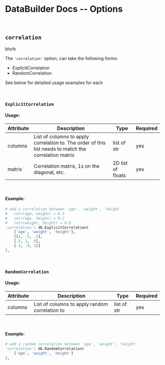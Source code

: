 # DataBuilder Docs -- Options

<br>

## `correlation`

blurb

The `'correlation'` option, can take the following forms:
* ExplicitCorrelation
* RandomCorrelation

See below for detailed usage examples for each

<br>

### `ExplicitCorrelation`

#### Usage:
| Attribute | Description | Type | Required |
|-----------|-------------|------|----------|
| columns | List of columns to apply correlation to. The order of this list needs to match the correlation matrix | list of str | yes |
| matrix | Correlation matrix, 1s on the diagonal, etc.  | 2D list of floats | yes |

<br>

#### Example:
```python
# add a correlation between 'age', 'weight', 'height'
#   corr(age, weight) = 0.5
#   corr(age, height) = 0.2
#   corr(weight, height) = 0.9
'correlation': db.ExplicitCorrelation(
    ['age', 'weight', 'height'],
    [[1, .5, .2],
    [.5, 1, .9],
    [.2, .9, 1]]
),
```

<br>

### `RandomCorrelation`

#### Usage:
| Attribute | Description | Type | Required |
|-----------|-------------|------|----------|
| columns | List of columns to apply random correlation to | list of str | yes |

<br>

#### Example:
```python
# add a random correlation between 'age', 'weight', 'height'
'correlation': db.RandomCorrelation(
    ['age', 'weight', 'height']
),
```